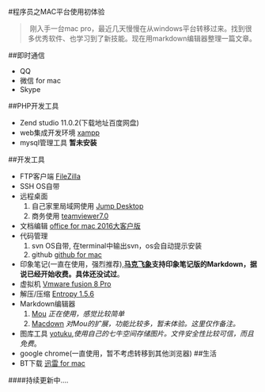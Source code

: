 #程序员之MAC平台使用初体验
> 刚入手一台mac pro，最近几天慢慢在从windows平台转移过来。找到很多优秀软件、也学习到了新技能。现在用markdown编辑器整理一篇文章。

##即时通信
* QQ 
* 微信 for mac
* Skype 


##PHP开发工具
* Zend studio 11.0.2(下载地址百度网盘)
* web集成开发环境  [xampp](www.apachefriends.org/)
* mysql管理工具 **暂未安装**

##开发工具
* FTP客户端  [FileZilla](https://filezilla-project.org/download.php?type=client )
* SSH OS自带
* 远程桌面
   1. 自己家里局域网使用  [Jump Desktop](http://www.maczapp.com/jump-desktop)
   2. 商务使用  [teamviewer7.0](http://download.teamviewer.com/download/version_7x/TeamViewer_Setup.exe)
* 文档编辑  [office for mac 2016大客户版]("http://pan.baidu.com/s/1kTplM2F" "密码:btwn") 
* 代码管理
	1. svn OS自带, 在terminal中输出svn，os会自动提示安装
	2. github [github for mac](https://desktop.github.com/) 
* 印象笔记(一直在使用，强烈推荐),**[马克飞象](https://maxiang.io/basic)支持印象笔记版的Markdown，据说已经开始收费。具体还没试过**。
* 虚拟机 [Vmware fusion 8 Pro](http://www.jb51.net/softs/377756.html#down)
* 解压/压缩 [Entropy 1.5.6](http://www.macgg.com/archives/12962.html)
* Markdown编辑器
   1. [Mou](http://25.io/mou/) *正在使用，感觉比较简单*
   2. [Macdown](http://macdown.uranusjr.com/) *对Mou的扩展，功能比较多，暂未体验。这里仅作备注。*
* 图库工具  [yotuku](http://www.yotuku.cn/#!/),*使用自己的七牛空间存储图片。文件安全性比较可信，而且免费*。
* google chrome(一直使用，暂不考虑转移到其他浏览器)
##生活
* BT下载 [迅雷 for mac](http://mac.xunlei.com/)




####持续更新中.... 







